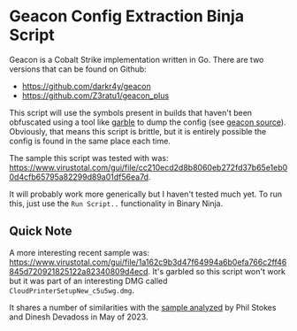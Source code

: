 # Geacon Config Extraction Binja Script

Geacon is a Cobalt Strike implementation written in Go. There are two versions that can be found on Github:

- https://github.com/darkr4y/geacon
- https://github.com/Z3ratu1/geacon_plus

This script will use the symbols present in builds that haven't been obfuscated using a tool like [garble](https://github.com/burrowers/garble]) to dump the config (see [geacon source](https://github.com/Z3ratu1/geacon_plus/blob/main/config/config.go)). Obviously, that means this script is brittle, but it is entirely possible the config is found in the same place each time.

The sample this script was tested with was: https://www.virustotal.com/gui/file/cc210ecd2d8b8060eb272fd37b65e1eb00d4cfb65795a82299d89a01df56ea7d.

It will probably work more generically but I haven't tested much yet. To run this, just use the `Run Script..` functionality in Binary Ninja.

## Quick Note

A more interesting recent sample was: https://www.virustotal.com/gui/file/1a162c9b3d47f64994a6b0efa766c2ff46845d720921825122a82340809d4ecd.
It's garbled so this script won't work but it was part of an interesting DMG called `CloudPrinterSetupNew_c5u5wg.dmg`.

It shares a number of similarities with the [sample analyzed](https://www.sentinelone.com/blog/geacon-brings-cobalt-strike-capabilities-to-macos-threat-actors/) by Phil Stokes and Dinesh Devadoss in May of 2023.

